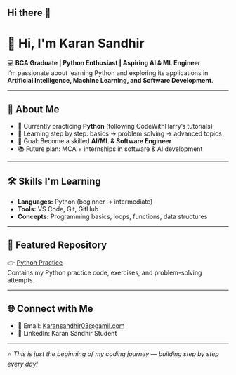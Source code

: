 ## Hi there 👋

# 👋 Hi, I'm Karan Sandhir  

💻 **BCA Graduate | Python Enthusiast | Aspiring AI & ML Engineer**  
I’m passionate about learning Python and exploring its applications in **Artificial Intelligence, Machine Learning, and Software Development**.  

---

## 🚀 About Me
- 🔭 Currently practicing **Python** (following CodeWithHarry’s tutorials)  
- 🌱 Learning step by step: basics → problem solving → advanced topics  
- 🎯 Goal: Become a skilled **AI/ML & Software Engineer**  
- 📚 Future plan: MCA + internships in software & AI development  

---

## 🛠️ Skills I'm Learning
- **Languages:** Python (beginner → intermediate)  
- **Tools:** VS Code, Git, GitHub  
- **Concepts:** Programming basics, loops, functions, data structures  

---

## 📂 Featured Repository
👉 [Python Practice](https://github.com/karanSandhir/Python-practice)  
Contains my Python practice code, exercises, and problem-solving attempts.  

---

## 🌐 Connect with Me
- 📧 Email: Karansandhir03@gamil.com 
- 💼 LinkedIn: Karan Sandhir Student 

---

⭐ *This is just the beginning of my coding journey — building step by step every day!*  

